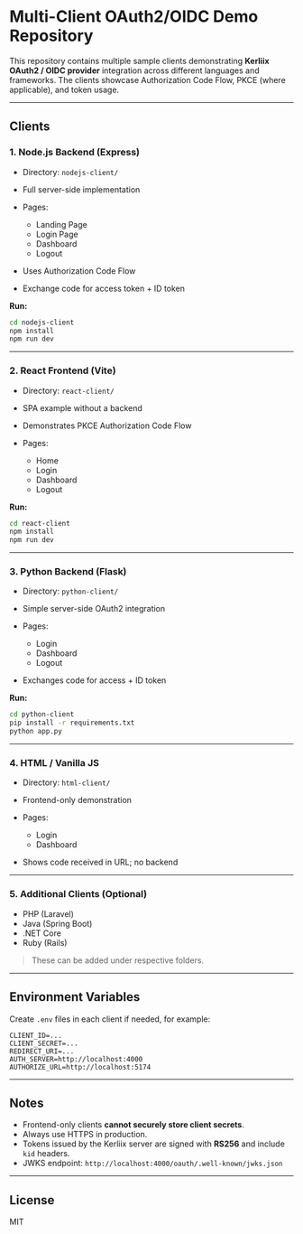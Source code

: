 # Multi-Client OAuth2/OIDC Demo Repository

This repository contains multiple sample clients demonstrating **Kerliix OAuth2 / OIDC provider** integration across different languages and frameworks. The clients showcase Authorization Code Flow, PKCE (where applicable), and token usage.

---

## Clients

### 1. Node.js Backend (Express)

* Directory: `nodejs-client/`
* Full server-side implementation
* Pages:

  * Landing Page
  * Login Page
  * Dashboard
  * Logout
* Uses Authorization Code Flow
* Exchange code for access token + ID token

**Run:**

```bash
cd nodejs-client
npm install
npm run dev
```

---

### 2. React Frontend (Vite)

* Directory: `react-client/`
* SPA example without a backend
* Demonstrates PKCE Authorization Code Flow
* Pages:

  * Home
  * Login
  * Dashboard
  * Logout

**Run:**

```bash
cd react-client
npm install
npm run dev
```

---

### 3. Python Backend (Flask)

* Directory: `python-client/`
* Simple server-side OAuth2 integration
* Pages:

  * Login
  * Dashboard
  * Logout
* Exchanges code for access + ID token

**Run:**

```bash
cd python-client
pip install -r requirements.txt
python app.py
```

---

### 4. HTML / Vanilla JS

* Directory: `html-client/`
* Frontend-only demonstration
* Pages:

  * Login
  * Dashboard
* Shows code received in URL; no backend

---

### 5. Additional Clients (Optional)

* PHP (Laravel)
* Java (Spring Boot)
* .NET Core
* Ruby (Rails)

> These can be added under respective folders.

---

## Environment Variables

Create `.env` files in each client if needed, for example:

```env
CLIENT_ID=...
CLIENT_SECRET=...
REDIRECT_URI=...
AUTH_SERVER=http://localhost:4000
AUTHORIZE_URL=http://localhost:5174
```

---

## Notes

* Frontend-only clients **cannot securely store client secrets**.
* Always use HTTPS in production.
* Tokens issued by the Kerliix server are signed with **RS256** and include `kid` headers.
* JWKS endpoint: `http://localhost:4000/oauth/.well-known/jwks.json`

---

## License

MIT
